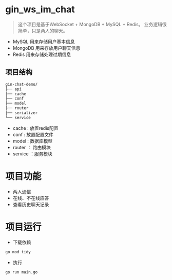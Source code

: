 # gin_ws_im_chat


> 这个项目是基于WebSocket + MongoDB + MySQL + Redis。 业务逻辑很简单，只是两人的聊天。

- MySQL 用来存储用户基本信息
- MongoDB 用来存放用户聊天信息
- Redis 用来存储处理过期信息

## 项目结构
```bash
gin-chat-demo/
├── api
├── cache
├── conf
├── model
├── router
├── serializer
└── service
```
- cache : 放置redis配置
- conf : 放置配置文件 
- model : 数据库模型
- router ： 路由模块
- service ：服务模块

# 项目功能

- 两人通信
- 在线、不在线应答
- 查看历史聊天记录

# 项目运行

- 下载依赖

```bash
go mod tidy
```

- 执行

```bash
go run main.go
```